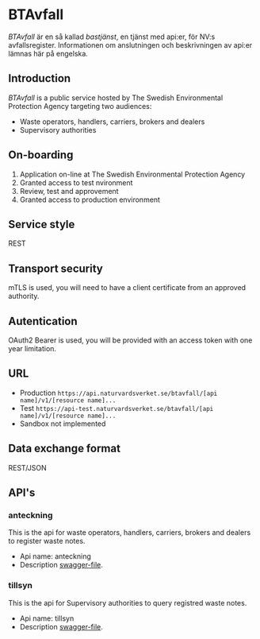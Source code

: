 # BTAvfall
<i>BTAvfall</i> är en så kallad <i>bastjänst</i>, en tjänst med api:er, för NV:s avfallsregister.
Informationen om anslutningen och beskrivningen av api:er lämnas här på engelska.

## Introduction
<i>BTAvfall</i> is a public service hosted by The Swedish Environmental Protection Agency targeting two audiences:
<ul><li>Waste operators, handlers, carriers, brokers and dealers</li>
<li>Supervisory authorities</li></ul>

## On-boarding
<ol>
  <li>Application on-line at The Swedish Environmental Protection Agency</li>
  <li>Granted access to test nvironment</li>
  <li>Review, test and approvement</li>
  <li>Granted access to production environment</li>
</ol>
                                           
## Service style
REST

## Transport security
mTLS is used, you will need to have a client certificate from an approved authority.

## Autentication
OAuth2 Bearer is used, you will be provided with an access token with one year limitation.

## URL
* Production `https://api.naturvardsverket.se/btavfall/[api name]/v1/[resource name]...`
* Test `https://api-test.naturvardsverket.se/btavfall/[api name]/v1/[resource name]...`
* Sandbox not implemented

## Data exchange format
REST/JSON

## API's
### anteckning
This is the api for waste operators, handlers, carriers, brokers and dealers
to register waste notes. 

* Api name: anteckning
* Description [swagger-file](anteckning-v1-swagger.json).

### tillsyn
This is the api for Supervisory authorities to query registred waste notes. 

* Api name: tillsyn
* Description [swagger-file]().


